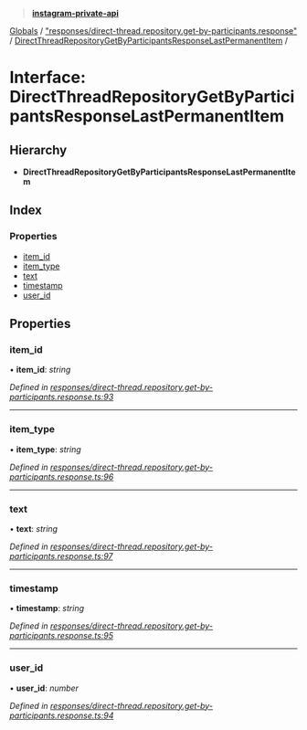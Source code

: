 > **[instagram-private-api](../README.md)**

[Globals](../globals.md) / ["responses/direct-thread.repository.get-by-participants.response"](../modules/_responses_direct_thread_repository_get_by_participants_response_.md) / [DirectThreadRepositoryGetByParticipantsResponseLastPermanentItem](_responses_direct_thread_repository_get_by_participants_response_.directthreadrepositorygetbyparticipantsresponselastpermanentitem.md) /

# Interface: DirectThreadRepositoryGetByParticipantsResponseLastPermanentItem

## Hierarchy

* **DirectThreadRepositoryGetByParticipantsResponseLastPermanentItem**

## Index

### Properties

* [item_id](_responses_direct_thread_repository_get_by_participants_response_.directthreadrepositorygetbyparticipantsresponselastpermanentitem.md#item_id)
* [item_type](_responses_direct_thread_repository_get_by_participants_response_.directthreadrepositorygetbyparticipantsresponselastpermanentitem.md#item_type)
* [text](_responses_direct_thread_repository_get_by_participants_response_.directthreadrepositorygetbyparticipantsresponselastpermanentitem.md#text)
* [timestamp](_responses_direct_thread_repository_get_by_participants_response_.directthreadrepositorygetbyparticipantsresponselastpermanentitem.md#timestamp)
* [user_id](_responses_direct_thread_repository_get_by_participants_response_.directthreadrepositorygetbyparticipantsresponselastpermanentitem.md#user_id)

## Properties

###  item_id

• **item_id**: *string*

*Defined in [responses/direct-thread.repository.get-by-participants.response.ts:93](https://github.com/Nerixyz/instagram-private-api/blob/e5037ee/src/responses/direct-thread.repository.get-by-participants.response.ts#L93)*

___

###  item_type

• **item_type**: *string*

*Defined in [responses/direct-thread.repository.get-by-participants.response.ts:96](https://github.com/Nerixyz/instagram-private-api/blob/e5037ee/src/responses/direct-thread.repository.get-by-participants.response.ts#L96)*

___

###  text

• **text**: *string*

*Defined in [responses/direct-thread.repository.get-by-participants.response.ts:97](https://github.com/Nerixyz/instagram-private-api/blob/e5037ee/src/responses/direct-thread.repository.get-by-participants.response.ts#L97)*

___

###  timestamp

• **timestamp**: *string*

*Defined in [responses/direct-thread.repository.get-by-participants.response.ts:95](https://github.com/Nerixyz/instagram-private-api/blob/e5037ee/src/responses/direct-thread.repository.get-by-participants.response.ts#L95)*

___

###  user_id

• **user_id**: *number*

*Defined in [responses/direct-thread.repository.get-by-participants.response.ts:94](https://github.com/Nerixyz/instagram-private-api/blob/e5037ee/src/responses/direct-thread.repository.get-by-participants.response.ts#L94)*